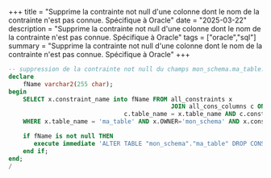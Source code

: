 +++
title = "Supprime la contrainte not null d'une colonne dont le nom de la contrainte n'est pas connue. Spécifique à Oracle"
date = "2025-03-22"
description = "Supprime la contrainte not null d'une colonne dont le nom de la contrainte n'est pas connue. Spécifique à Oracle"
tags = ["oracle","sql"]
summary = "Supprime la contrainte not null d'une colonne dont le nom de la contrainte n'est pas connue. Spécifique à Oracle"
+++
```sql
-- suppression de la contrainte not null du champs mon_schema.ma_table.mon_champs
declare
    fName varchar2(255 char);
begin
    SELECT x.constraint_name into fName FROM all_constraints x
                                             JOIN all_cons_columns c ON
                                c.table_name = x.table_name AND c.constraint_name = x.constraint_name
    WHERE x.table_name = 'ma_table' AND x.OWNER='mon_schema' AND x.constraint_type = 'C' AND c.column_name ='mon_champs';

    if fName is not null THEN
       execute immediate 'ALTER TABLE "mon_schema"."ma_table" DROP CONSTRAINT ' || fName;
    end if;
end;
/
```
                    